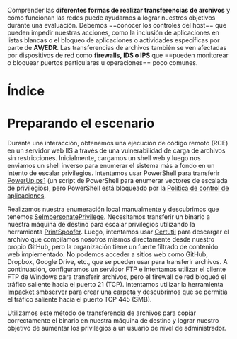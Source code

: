 Comprender las **diferentes formas de realizar transferencias de archivos** y cómo funcionan las redes puede ayudarnos a lograr nuestros objetivos durante una evaluación. Debemos ==conocer los controles del host== que pueden impedir nuestras acciones, como la inclusión de aplicaciones en listas blancas o el bloqueo de aplicaciones o actividades específicas por parte de **AV/EDR**. Las transferencias de archivos también se ven afectadas por dispositivos de red como **firewalls, IDS o IPS** que ==pueden monitorear o bloquear puertos particulares u operaciones== poco comunes.


# Índice



# Preparando el escenario 

Durante una interacción, obtenemos una ejecución de código remoto (RCE) en un servidor web IIS a través de una vulnerabilidad de carga de archivos sin restricciones. Inicialmente, cargamos un shell web y luego nos enviamos un shell inverso para enumerar el sistema más a fondo en un intento de escalar privilegios. Intentamos usar PowerShell para transferir [PowerUp.ps1](https://github.com/PowerShellMafia/PowerSploit/blob/master/Privesc/PowerUp.ps1) (un script de PowerShell para enumerar vectores de escalada de privilegios), pero PowerShell está bloqueado por la [Política de control de aplicaciones](https://docs.microsoft.com/en-us/windows/security/threat-protection/windows-defender-application-control/windows-defender-application-control). 

Realizamos nuestra enumeración local manualmente y descubrimos que tenemos [SeImpersonatePrivilege](https://docs.microsoft.com/en-us/troubleshoot/windows-server/windows-security/seimpersonateprivilege-secreateglobalprivilege). Necesitamos transferir un binario a nuestra máquina de destino para escalar privilegios utilizando la herramienta [PrintSpoofer](https://github.com/itm4n/PrintSpoofer). Luego, intentamos usar [Certutil](https://docs.microsoft.com/en-us/windows-server/administration/windows-commands/certutil) para descargar el archivo que compilamos nosotros mismos directamente desde nuestro propio GitHub, pero la organización tiene un fuerte filtrado de contenido web implementado. No podemos acceder a sitios web como GitHub, Dropbox, Google Drive, etc., que se pueden usar para transferir archivos. A continuación, configuramos un servidor FTP e intentamos utilizar el cliente FTP de Windows para transferir archivos, pero el firewall de red bloqueó el tráfico saliente hacia el puerto 21 (TCP). Intentamos utilizar la herramienta [Impacket smbserver](https://github.com/SecureAuthCorp/impacket/blob/master/examples/smbserver.py) para crear una carpeta y descubrimos que se permitía el tráfico saliente hacia el puerto TCP 445 (SMB). 

Utilizamos este método de transferencia de archivos para copiar correctamente el binario en nuestra máquina de destino y lograr nuestro objetivo de aumentar los privilegios a un usuario de nivel de administrador.

